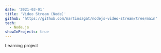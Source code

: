 ```yaml
---
date: '2021-03-01'
title: 'Video Stream (Node)'
github: 'https://github.com/martinsagat/nodejs-video-stream/tree/main'
tech:
  - Node.js
showInProjects: true
---
```


Learning project
